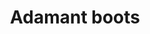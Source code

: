 ---
layout: item
title: Adamant boots
item-id: 4129
datatable: true
id: 4129
name: "Adamant boots"
members: true
lowalch: 768
highalch: 1152
examine: "These will protect my feet."
monsters:
  - id: 412
    name: "Gargoyle"
    members: true
    combat_level: 111
    wiki_url: "https://oldschool.runescape.wiki/w/Gargoyle"
    drops:
      - quantity: "1"
        rarity: 0.0078125
        drop_requirements: null
  - id: 7407
    name: "Marble gargoyle"
    members: true
    combat_level: 349
    wiki_url: "https://oldschool.runescape.wiki/w/Marble_gargoyle"
    drops:
      - quantity: "1"
        rarity: 0.0078125
        drop_requirements: null
---